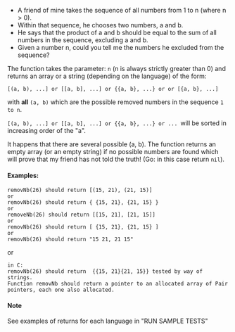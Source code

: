 <ul>
<li>A friend of mine takes the sequence of all numbers from 1 to n (where n &gt; 0).</li>
<li>Within that sequence, he chooses two numbers, a and b.</li>
<li>He says that the product of a and b should be equal to the sum of all numbers in the sequence, excluding a and b.</li>
<li>Given a number n, could you tell me the numbers he excluded from the sequence?</li>
</ul>
<p>The function takes the parameter: <code>n</code> 
(n is always strictly greater than 0) and returns an array or a string (depending on the language) of the form: </p>
<pre><code>[(a, b), ...] or [[a, b], ...] or {{a, b}, ...} or or [{a, b}, ...]
</code></pre>
<p>with <strong>all</strong> <code>(a, b)</code> which are the possible removed numbers in the sequence <code>1 to n</code>.</p>
<p><code>[(a, b), ...] or [[a, b], ...] or {{a, b}, ...} or ... </code>will be sorted in increasing order of the "a".</p>
<p>It happens that there are several possible (a, b).
The function returns an empty array (or an empty string) if no possible numbers are found which will prove that my friend has not told the truth! (Go: in this case return <code>nil</code>).</p>
<h4 id="examples">Examples:</h4>
<pre><code>removNb(26) should return [(15, 21), (21, 15)]
or
removNb(26) should return { {15, 21}, {21, 15} }
or
removeNb(26) should return [[15, 21], [21, 15]]
or
removNb(26) should return [ {15, 21}, {21, 15} ]
or
removNb(26) should return "15 21, 21 15"
</code></pre>
<p>or</p>
<pre><code>in C:
removNb(26) should return  {{15, 21}{21, 15}} tested by way of strings.
Function removNb should return a pointer to an allocated array of Pair pointers, each one also allocated. 
</code></pre>
<h4 id="note">Note</h4>
<p>See examples of returns for each language in "RUN SAMPLE TESTS"</p>
